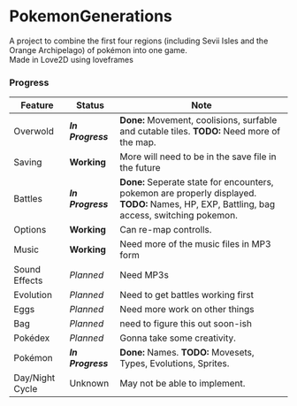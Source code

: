 # PokemonGenerations
A project to combine the first four regions (including Sevii Isles and the Orange Archipelago) of pokémon into one game.  
Made in Love2D using loveframes
### Progress
Feature | Status | Note
--- | --- | ---
Overwold | **_In Progress_** | **Done:** Movement, coolisions, surfable and cutable tiles. **TODO:** Need more of the map.
Saving | **Working** | More will need to be in the save file in the future
Battles | **_In Progress_** | **Done:** Seperate state for encounters, pokemon are properly displayed. **TODO:** Names, HP, EXP, Battling, bag access, switching pokemon.
Options | **Working** | Can re-map controlls.
Music | **Working** | Need more of the music files in MP3 form
Sound Effects | *Planned* | Need MP3s
Evolution | *Planned* | Need to get battles working first
Eggs | *Planned* | Need more work on other things
Bag | *Planned* | need to figure this out soon-ish
Pokédex | *Planned* | Gonna take some creativity.
Pokémon | **_In Progress_** | **Done:** Names. **TODO:** Movesets, Types, Evolutions, Sprites.
Day/Night Cycle | Unknown | May not be able to implement.
